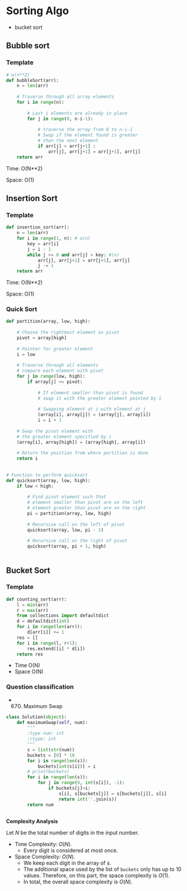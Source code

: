 # Sorting Algo 

- bucket sort 

## Bubble sort

### Template 

```python 
# o(n**2)
def bubbleSort(arr): 
    n = len(arr) 
  
    # Traverse through all array elements 
    for i in range(n): 
  
        # Last i elements are already in place 
        for j in range(0, n-i-1): 
  
            # traverse the array from 0 to n-i-1 
            # Swap if the element found is greater 
            # than the next element 
            if arr[j] > arr[j+1] : 
                arr[j], arr[j+1] = arr[j+1], arr[j] 
    return arr
```

Time: O(N**2)

Space: O(1)

## Insertion Sort

### Template

```python
def insertion_sort(arr):
    n = len(arr)
    for i in range(1, n): # o(n)
        key = arr[i]
        j = i - 1
        while j >= 0 and arr[j] > key: #(n) 
            arr[j], arr[j+1] = arr[j+1], arr[j]
            j -= 1
    return arr
```

Time: O(N**2)

Space: O(1)

### Quick Sort

```python
def partition(array, low, high):
 
    # Choose the rightmost element as pivot
    pivot = array[high]
 
    # Pointer for greater element
    i = low
 
    # Traverse through all elements
    # compare each element with pivot
    for j in range(low, high):
        if array[j] <= pivot:
 
            # If element smaller than pivot is found
            # swap it with the greater element pointed by i
            
            # Swapping element at i with element at j
            (array[i], array[j]) = (array[j], array[i])
            i = i + 1
 
    # Swap the pivot element with
    # the greater element specified by i
    (array[i], array[high]) = (array[high], array[i])
 
    # Return the position from where partition is done
    return i
 
 
# Function to perform quicksort
def quicksort(array, low, high):
    if low < high:
 
        # Find pivot element such that
        # element smaller than pivot are on the left
        # element greater than pivot are on the right
        pi = partition(array, low, high)
 
        # Recursive call on the left of pivot
        quicksort(array, low, pi - 1)
 
        # Recursive call on the right of pivot
        quicksort(array, pi + 1, high)
 
```



## Bucket Sort

### Template

```python
def counting_sort(arr):
    l = min(arr)
    r = max(arr)
    from collections import defaultdict
    d = defaultdict(int)
    for i in range(len(arr)):
        d[arr[i]] += 1
    res = []
    for i in range(l, r+1):
        res.extend([i] * d[i])
    return res
```

- Time O(N)
- Space O(N)

### Question classification 

- 670. Maximum Swap

```python
class Solution(object):
    def maximumSwap(self, num):
        """
        :type num: int
        :rtype: int
        """
        s = list(str(num))
        buckets = [0] * 10
        for i in range(len(s)):
            buckets[int(s[i])] = i
        # print(buckets)
        for i in range(len(s)):
            for j in range(9, int(s[i]), -1):
                if buckets[j]>i:
                    s[i], s[buckets[j]] = s[buckets[j]], s[i]
                    return int(''.join(s))
        return num
        
```

**Complexity Analysis**

Let *N* be the total number of digits in the input number.

- Time Complexity: *O*(*N*).
  - Every digit is considered at most once.
- Space Complexity: *O*(*N*).
  - We keep each digit in the array of *s*.
  - The additional space used by the list of `buckets` only has up to 10 values. Therefore, on this part, the space complexity is *O*(1).
  - In total, the overall space complexity is *O*(*N*).

 


